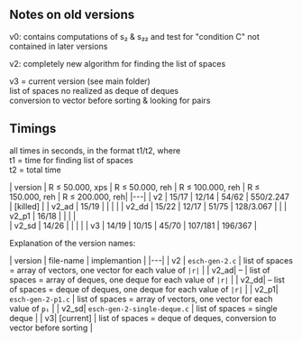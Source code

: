 ## Notes on old versions

v0:  contains computations of s₂ & s₂₂ and test for "condition C" not contained in later versions

v2:  completely new algorithm for finding the list of spaces

v3 = current version (see main folder)  
list of spaces no realized as deque of deques  
conversion to vector before sorting & looking for pairs


## Timings

all times in seconds, in the format t1/t2, where  
t1 = time for finding list of spaces  
t2 = total time  

| version | R ≤ 50.000, xps | R ≤ 50.000, reh | R ≤ 100.000, reh | R ≤ 150.000, reh | R ≤ 200.000, reh|
|---|
| v2 | 15/17 | 12/14 | 54/62 | 550/2.247 | [killed] | 
| v2_ad | 15/19 | | | | 
| v2_dd | 15/22 | 12/17 | 51/75 | 128/3.067 |  |
| v2_p1 | 16/18 | | | |      
| v2_sd  | 14/26 | | | | 
| v3 | 14/19 | 10/15 | 45/70 | 107/181 | 196/367 |

Explanation of the version names:

| version | file-name | implemantion |
|---|
| v2 | `esch-gen-2.c` |   list of spaces = array of vectors, one vector for each value of `|r|` |
| v2_ad| – | list of spaces = array of deques, one deque for each value of `|r|` |
| v2_dd| – list of spaces = deque of deques, one deque for each value of `|r|` |
| v2_p1| `esch-gen-2-p1.c` | list of spaces = array of vectors, one vector for each value of `p₁` |
| v2_sd| `esch-gen-2-single-deque.c` | list of spaces = single deque |
| v3| [current] | list of spaces = deque of deques, conversion to vector before sorting |


